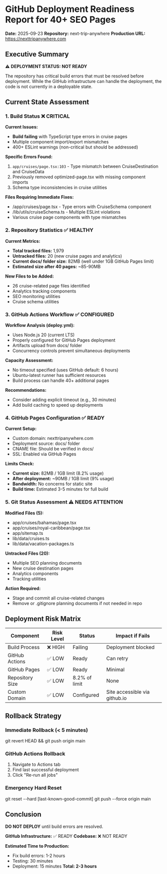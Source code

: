 # GitHub Deployment Readiness Report for 40+ SEO Pages

**Date:** 2025-09-23
**Repository:** next-trip-anywhere
**Production URL:** https://nexttripanywhere.com

## Executive Summary

⚠️ **DEPLOYMENT STATUS: NOT READY**

The repository has critical build errors that must be resolved before deployment. While the GitHub infrastructure can handle the deployment, the code is not currently in a deployable state.

## Current State Assessment

### 1. Build Status ❌ CRITICAL

**Current Issues:**

- **Build failing** with TypeScript type errors in cruise pages
- Multiple component import/export mismatches
- 400+ ESLint warnings (non-critical but should be addressed)

**Specific Errors Found:**

1. `app/cruises/page.tsx:103` - Type mismatch between CruiseDestination and CruiseData
2. Previously removed optimized-page.tsx with missing component imports
3. Schema type inconsistencies in cruise utilities

**Files Requiring Immediate Fixes:**

- /app/cruises/page.tsx - Type errors with CruiseSchema component
- /lib/utils/cruiseSchema.ts - Multiple ESLint violations
- Various cruise page components with type mismatches

### 2. Repository Statistics ✅ HEALTHY

**Current Metrics:**

- **Total tracked files:** 1,979
- **Untracked files:** 20 (new cruise pages and analytics)
- **Current docs/ folder size:** 82MB (well under 1GB GitHub Pages limit)
- **Estimated size after 40 pages:** ~85-90MB

**New Files to be Added:**

- 26 cruise-related page files identified
- Analytics tracking components
- SEO monitoring utilities
- Cruise schema utilities

### 3. GitHub Actions Workflow ✅ CONFIGURED

**Workflow Analysis (deploy.yml):**

- Uses Node.js 20 (current LTS)
- Properly configured for GitHub Pages deployment
- Artifacts upload from docs/ folder
- Concurrency controls prevent simultaneous deployments

**Capacity Assessment:**

- No timeout specified (uses GitHub default: 6 hours)
- Ubuntu-latest runner has sufficient resources
- Build process can handle 40+ additional pages

**Recommendations:**

- Consider adding explicit timeout (e.g., 30 minutes)
- Add build caching to speed up deployments

### 4. GitHub Pages Configuration ✅ READY

**Current Setup:**

- Custom domain: nexttripanywhere.com
- Deployment source: docs/ folder
- CNAME file: Should be verified in docs/
- SSL: Enabled via GitHub Pages

**Limits Check:**

- **Current size:** 82MB / 1GB limit (8.2% usage)
- **After deployment:** ~90MB / 1GB limit (9% usage)
- **Bandwidth:** No concerns for static site
- **Build time:** Estimated 3-5 minutes for full build

### 5. Git Status Assessment ⚠️ NEEDS ATTENTION

**Modified Files (5):**

- app/cruises/bahamas/page.tsx
- app/cruises/royal-caribbean/page.tsx
- app/sitemap.ts
- lib/data/cruises.ts
- lib/data/vacation-packages.ts

**Untracked Files (20):**

- Multiple SEO planning documents
- New cruise destination pages
- Analytics components
- Tracking utilities

**Action Required:**

- Stage and commit all cruise-related changes
- Remove or .gitignore planning documents if not needed in repo

## Deployment Risk Matrix

| Component       | Risk Level | Status        | Impact if Fails               |
| --------------- | ---------- | ------------- | ----------------------------- |
| Build Process   | ❌ HIGH    | Failing       | Deployment blocked            |
| GitHub Actions  | ✅ LOW     | Ready         | Can retry                     |
| GitHub Pages    | ✅ LOW     | Ready         | Minimal                       |
| Repository Size | ✅ LOW     | 8.2% of limit | None                          |
| Custom Domain   | ✅ LOW     | Configured    | Site accessible via github.io |

## Rollback Strategy

### Immediate Rollback (< 5 minutes)

git revert HEAD && git push origin main

### GitHub Actions Rollback

1. Navigate to Actions tab
2. Find last successful deployment
3. Click "Re-run all jobs"

### Emergency Hard Reset

git reset --hard [last-known-good-commit]
git push --force origin main

## Conclusion

**DO NOT DEPLOY** until build errors are resolved.

**GitHub Infrastructure:** ✅ READY
**Codebase:** ❌ NOT READY

**Estimated Time to Production:**

- Fix build errors: 1-2 hours
- Testing: 30 minutes
- Deployment: 15 minutes
  **Total: 2-3 hours**
